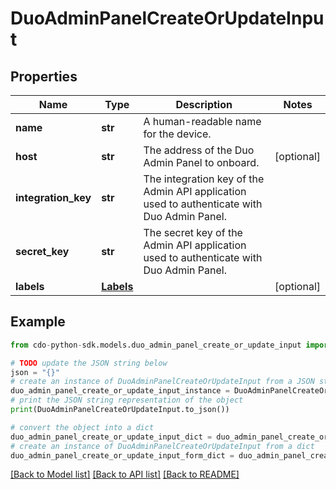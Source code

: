 # DuoAdminPanelCreateOrUpdateInput


## Properties

Name | Type | Description | Notes
------------ | ------------- | ------------- | -------------
**name** | **str** | A human-readable name for the device. | 
**host** | **str** | The address of the Duo Admin Panel to onboard. | [optional] 
**integration_key** | **str** | The integration key of the Admin API application used to authenticate with Duo Admin Panel. | 
**secret_key** | **str** | The secret key of the Admin API application used to authenticate with Duo Admin Panel. | 
**labels** | [**Labels**](Labels.md) |  | [optional] 

## Example

```python
from cdo-python-sdk.models.duo_admin_panel_create_or_update_input import DuoAdminPanelCreateOrUpdateInput

# TODO update the JSON string below
json = "{}"
# create an instance of DuoAdminPanelCreateOrUpdateInput from a JSON string
duo_admin_panel_create_or_update_input_instance = DuoAdminPanelCreateOrUpdateInput.from_json(json)
# print the JSON string representation of the object
print(DuoAdminPanelCreateOrUpdateInput.to_json())

# convert the object into a dict
duo_admin_panel_create_or_update_input_dict = duo_admin_panel_create_or_update_input_instance.to_dict()
# create an instance of DuoAdminPanelCreateOrUpdateInput from a dict
duo_admin_panel_create_or_update_input_form_dict = duo_admin_panel_create_or_update_input.from_dict(duo_admin_panel_create_or_update_input_dict)
```
[[Back to Model list]](../README.md#documentation-for-models) [[Back to API list]](../README.md#documentation-for-api-endpoints) [[Back to README]](../README.md)


